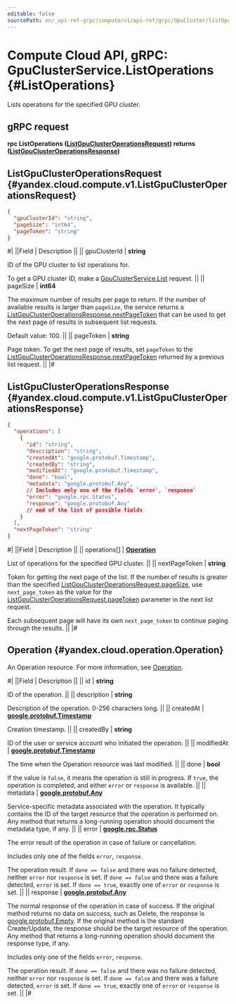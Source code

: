 ```yaml
---
editable: false
sourcePath: en/_api-ref-grpc/compute/v1/api-ref/grpc/GpuCluster/listOperations.md
---
```


# Compute Cloud API, gRPC: GpuClusterService.ListOperations {#ListOperations}

Lists operations for the specified GPU cluster.

## gRPC request

**rpc ListOperations ([ListGpuClusterOperationsRequest](#yandex.cloud.compute.v1.ListGpuClusterOperationsRequest)) returns ([ListGpuClusterOperationsResponse](#yandex.cloud.compute.v1.ListGpuClusterOperationsResponse))**

## ListGpuClusterOperationsRequest {#yandex.cloud.compute.v1.ListGpuClusterOperationsRequest}

```json
{
  "gpuClusterId": "string",
  "pageSize": "int64",
  "pageToken": "string"
}
```

#|
||Field | Description ||
|| gpuClusterId | **string**

ID of the GPU cluster to list operations for.

To get a GPU cluster ID, make a [GpuClusterService.List](/docs/compute/api-ref/grpc/GpuCluster/list#List) request. ||
|| pageSize | **int64**

The maximum number of results per page to return. If the number of available
results is larger than `pageSize`, the service returns a [ListGpuClusterOperationsResponse.nextPageToken](#yandex.cloud.compute.v1.ListGpuClusterOperationsResponse)
that can be used to get the next page of results in subsequent list requests.

Default value: 100. ||
|| pageToken | **string**

Page token. To get the next page of results, set `pageToken` to the
[ListGpuClusterOperationsResponse.nextPageToken](#yandex.cloud.compute.v1.ListGpuClusterOperationsResponse) returned by a previous list request. ||
|#

## ListGpuClusterOperationsResponse {#yandex.cloud.compute.v1.ListGpuClusterOperationsResponse}

```json
{
  "operations": [
    {
      "id": "string",
      "description": "string",
      "createdAt": "google.protobuf.Timestamp",
      "createdBy": "string",
      "modifiedAt": "google.protobuf.Timestamp",
      "done": "bool",
      "metadata": "google.protobuf.Any",
      // Includes only one of the fields `error`, `response`
      "error": "google.rpc.Status",
      "response": "google.protobuf.Any"
      // end of the list of possible fields
    }
  ],
  "nextPageToken": "string"
}
```

#|
||Field | Description ||
|| operations[] | **[Operation](#yandex.cloud.operation.Operation)**

List of operations for the specified GPU cluster. ||
|| nextPageToken | **string**

Token for getting the next page of the list. If the number of results is greater than
the specified [ListGpuClusterOperationsRequest.pageSize](#yandex.cloud.compute.v1.ListGpuClusterOperationsRequest), use `next_page_token` as the value
for the [ListGpuClusterOperationsRequest.pageToken](#yandex.cloud.compute.v1.ListGpuClusterOperationsRequest) parameter in the next list request.

Each subsequent page will have its own `next_page_token` to continue paging through the results. ||
|#

## Operation {#yandex.cloud.operation.Operation}

An Operation resource. For more information, see [Operation](/docs/api-design-guide/concepts/operation).

#|
||Field | Description ||
|| id | **string**

ID of the operation. ||
|| description | **string**

Description of the operation. 0-256 characters long. ||
|| createdAt | **[google.protobuf.Timestamp](https://developers.google.com/protocol-buffers/docs/reference/google.protobuf#timestamp)**

Creation timestamp. ||
|| createdBy | **string**

ID of the user or service account who initiated the operation. ||
|| modifiedAt | **[google.protobuf.Timestamp](https://developers.google.com/protocol-buffers/docs/reference/google.protobuf#timestamp)**

The time when the Operation resource was last modified. ||
|| done | **bool**

If the value is `false`, it means the operation is still in progress.
If `true`, the operation is completed, and either `error` or `response` is available. ||
|| metadata | **[google.protobuf.Any](https://developers.google.com/protocol-buffers/docs/proto3#any)**

Service-specific metadata associated with the operation.
It typically contains the ID of the target resource that the operation is performed on.
Any method that returns a long-running operation should document the metadata type, if any. ||
|| error | **[google.rpc.Status](https://cloud.google.com/tasks/docs/reference/rpc/google.rpc#status)**

The error result of the operation in case of failure or cancellation.

Includes only one of the fields `error`, `response`.

The operation result.
If `done == false` and there was no failure detected, neither `error` nor `response` is set.
If `done == false` and there was a failure detected, `error` is set.
If `done == true`, exactly one of `error` or `response` is set. ||
|| response | **[google.protobuf.Any](https://developers.google.com/protocol-buffers/docs/proto3#any)**

The normal response of the operation in case of success.
If the original method returns no data on success, such as Delete,
the response is [google.protobuf.Empty](https://developers.google.com/protocol-buffers/docs/reference/google.protobuf#google.protobuf.Empty).
If the original method is the standard Create/Update,
the response should be the target resource of the operation.
Any method that returns a long-running operation should document the response type, if any.

Includes only one of the fields `error`, `response`.

The operation result.
If `done == false` and there was no failure detected, neither `error` nor `response` is set.
If `done == false` and there was a failure detected, `error` is set.
If `done == true`, exactly one of `error` or `response` is set. ||
|#